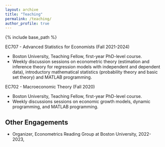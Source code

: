 ```yaml
---
layout: archive
title: "Teaching"
permalink: /teaching/
author_profile: true
---
```


{% include base_path %}

EC707 - Advanced Statistics for Economists (Fall 2021-2024)
 * Boston University, Teaching Fellow, first-year PhD-level course. 
 * Weekly discussion sessions on econometric theory (estimation and inference theory for regression models with independent and dependent data), introductory mathematical statistics (probability theory and basic set theory) and MATLAB programming.

EC702 - Macroeconomic Theory (Fall 2020)
 * Boston University, Teaching Fellow, first-year PhD-level course.
 * Weekly discussions sessions on economic growth models, dynamic programming, and MATLAB programming.

## Other Engagements
 * Organizer, Econometrics Reading Group at Boston University, 2022-2023,
